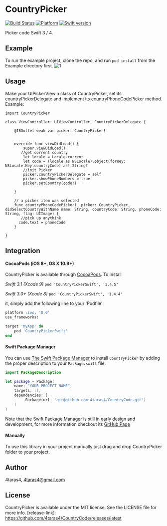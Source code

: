 # CountryPicker

[![Build Status](https://travis-ci.org/4taras4/CountryCode.svg?branch=master)](https://travis-ci.org/4taras4/CountryCode)
[![Platform](https://img.shields.io/cocoapods/p/CountryPicker.svg?style=flat)](https://cocoapods.org/pods/CountryPickerSwift)
[![Swift version](https://img.shields.io/badge/Swift-3.1-orange.svg)]()

Picker code  Swift 3 / 4.

## Example
To run the example project, clone the repo, and run `pod install` from the Example directory first. 
![1](http://i68.tinypic.com/w2bspi.png)


## Usage

Make your UIPickerView a class of CountryPicker, set its countryPickerDelegate and implement its countryPhoneCodePicker method.
Example:
```
import CountryPicker

class ViewController: UIViewController, CountryPickerDelegate {

    @IBOutlet weak var picker: CountryPicker!
   
    
    override func viewDidLoad() {
        super.viewDidLoad()
       //get corrent country
        let locale = Locale.current
        let code = (locale as NSLocale).object(forKey: NSLocale.Key.countryCode) as! String?
        //init Picker
        picker.countryPickerDelegate = self
        picker.showPhoneNumbers = true
        picker.setCountry(code!)

    }
    
    // a picker item was selected
    func countryPhoneCodePicker(_ picker: CountryPicker, didSelectCountryWithName name: String, countryCode: String, phoneCode: String, flag: UIImage) {
       //pick up anythink
      code.text = phoneCode
    }

}
```

## Integration

#### CocoaPods (iOS 8+, OS X 10.9+)

CountryPicker is available through [CocoaPods](http://cocoapods.org). To install

*Swift 3.1 (Xcode 9)*  `pod 'CountryPickerSwift', '1.4.5'`

*Swift 3.0+ (Xcode 8)*  `pod 'CountryPickerSwift', '1.4.4'`

it, simply add the following line to your 'Podfile':

```ruby
platform :ios, '8.0'
use_frameworks!

target 'MyApp' do
    pod 'CountryPickerSwift'
end
```

#### Swift Package Manager

You can use [The Swift Package Manager](https://swift.org/package-manager) to install `CountryPicker` by adding the proper description to your `Package.swift` file:

```swift
import PackageDescription

let package = Package(
    name: "YOUR_PROJECT_NAME",
    targets: [],
    dependencies: [
        .Package(url: "git@github.com:4taras4/CountryCode.git")
    ]
)
```

Note that the [Swift Package Manager](https://swift.org/package-manager) is still in early design and development, for more information checkout its [GitHub Page](https://github.com/apple/swift-package-manager)

#### Manually

To use this library in your project manually just drag and drop CountryPicker folder to your project.

## Author

4taras4, 4taras4@gmail.com

## License

CountryPicker is available under the MIT license. See the LICENSE file for more info.
[release-link]: https://github.com/4taras4/CountryCode/releases/latest
